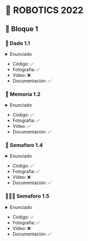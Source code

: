 # 🤖 ROBOTICS 2022

## 🦾 Bloque 1

### 🎲 Dado 1.1
<details>
    <summary>Enunciado</summary>
    <br>
    Habrá que simular un dado electrónicamente. Para ello, se utilizarán 3 LEDs y un pulsador.
    Inicialmente, todos los LEDs estarán apagados. Cuando se presione el pulsador, el sistema
    generará un número aleatorio entre 1 y 3. El número obtenido se mostrará al usuario
    encendiendo los LEDs. Los LEDs se deben situarse en línea, y deberán encenderse siempre de
    forma ordenada: primero los encendidos y luego los apagados, es decir, no mezclados.

</details>
<ul>
    <li> Código: ✅</li>
    <li> Fotografía: ✅</li>
    <li> Vídeo: ❌</li>
    <li> Documentación:  ✅</li>
</ul>

### 🧠 Memoria 1.2
<details>
    <summary>Enunciado</summary>
    <br>
    En este ejercicio se creará un juego como el «Simón». Como máximo deberá tener 3
    turnos, es decir, la secuencia más larga será de 5 colores. Sin embargo, esto tiene que ser
    modificable fácilmente a nivel de código (una variable), y mostrarlo en el vídeo.
    <br><br>
    Cuando iniciamos la aplicación se debe generar una secuencia aleatoria (de verdad y
    demostrada en el video). Esta secuencia comenzará con 3 opciones, que serán en función de la
    secuencia aleatoria que se obtuvo. Se recomiendo utilizar una estructura de datos, como puede ser array, para almacenar las secuencias. Por ejemplo, esta secuencia podría ser: Verde-RojoVerde, Verde-Verde-Verde, Rojo-Rojo-Rojo, Rojo-Verde-Verde, etc. Entre cada parpadeo se
    debe esperar un segundo. Tras esto, hay que esperar un par de segundos y comenzará el usuario
    a introducirla.<br><br>
    En este momento es cuando el usuario debe reproducir esa secuencia utilizando los
    pulsadores. Un pulsador se corresponderá al rojo y el otro al verde. Es decir, para «acertar» la
    secuencia Verde, Rojo, Verde el usuario deberá pulsar el pulsador asociado al verde una vez,
    después el pulsador asociado al rojo y tras esto el pulsador asociado al verde una vez. Cuando
    se pulse un pulsador, el LED asociado a ese pulsador se deberá iluminar.<br><br>
    Si el usuario realiza la acción correctamente, el juego sube de nivel. El incremento de nivel
    implica añadir un nuevo color generado aleatoriamente a la secuencia previa. Cada vez que el
    usuario acierta la combinación se vuelve a repetir la secuencia anterior añadiendo un parpadeo
    adicional para así ir aumentando la dificultad. ¡Ojo! Se añade un nuevo color a la secuencia
    previa, no hay que generar una nueva secuencia entera. Cuando llegué al final y el usuario
    obtenga la victoria, se mostrará un efecto de luz especial que indicará la victoria del usuario.<br><br>
    Si el usuario se equivoca y realiza una pulsación incorrecta, el juego finalizará, se mostrará
    un efecto de luz que indicará el fin de la partida (diferente al de la victoria) y se volverá a iniciar
    desde el principio. Se debe volver a generar una secuencia aleatoria inicial nueva.<br><br>
    Se debe dividir la funcionalidad del sistema en funciones. Si toda la lógica se encuentra en
    el método «loop», se restará la mitad de puntos, aunque el ejercicio esté bien.<br><br>
    ¡Cuidado! Los pulsadores necesitan de una resistencia, así que hay que añadirla, pues,
    en el caso de que quedaran conectadas directamente las corrientes positivas y negativa se haría
    un cortocircuito y se podría quemar la placa.<br><br>
    Atención: cuando se grabe el video, hay que mostrar tres secuencias/rondas, en dos
    partidas, una en la que funcione bien y otra partida en la que se falle en la segunda secuencia,
    para ver cómo se reinicia el juego. Habrá que mostrar varios inicios del primer turno para
    enseñar que el aleatorio se hizo correctamente. Si no, se descontarán puntos.

</details>
<ul>
    <li> Código: ✅</li>
    <li> Fotografía: ✅</li>
    <li> Vídeo: ✅</li>
    <li> Documentación:  ✅</li>
</ul>

### 🚥 Semaforo 1.4
<details>
    <summary>Enunciado</summary>
    <br>
    En este ejercicio hay que implementar un cruce con dos semáforos. Para ello, cuando un
    semáforo esté en verde, el otro estará en rojo. Después de un tiempo, el semáforo que está en
    verde tendrá que pasar a amarillo, y, tras unos segundos, a rojo. Tras una breve pausa para
    esperar a que los coches terminen de cruzar, el otro deberá de ponerse en verde y repetir el
    mismo proceso.

</details>
<ul>
    <li> Código: ✅</li>
    <li> Fotografía: ✅</li>
    <li> Vídeo: ❌</li>
    <li> Documentación:  ✅</li>
</ul>


### 🚥👨‍🦯 Semaforo 1.5
<details>
    <summary>Enunciado</summary>
    <br>
    Este ejercicio es una ampliación sobre el ejercicio anterior, cambiando algún componente
    y añadiendo un paso para peatones.<br><br>
    Habrá que cambiar los LEDs de los semáforos a LEDs RGB. Seguirá habiendo dos
    semáforos, pero solo uno tendrá paso para peatones.<br><br>
    Para el paso de peatones, habrá que utilizar el LED verde, el LED rojo, y el zumbador. El
    LED rojo estará encendido cuando el semáforo para coches correspondiente esté en verde.
    Cuando este esté en rojo, y después de un tiempo, para evitar atropellos, se encenderá el LED
    verde para peatones y el zumbador hará pitidos para que las personas ciegas sepan cuando
    cruzar. Cuando quede poco tiempo, el LED verde deberá de parpadear y los sonidos ir un poco
    más rápido. Una vez se ponga en rojo y tras unos segundos, se abrirá el tráfico a los coches en
    la vía correspondiente.


</details>
<ul>
    <li> Código: ✅</li>
    <li> Fotografía: ✅</li>
    <li> Vídeo: ❌</li>
    <li> Documentación:  ✅</li>
</ul>
